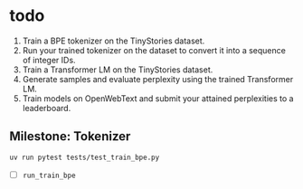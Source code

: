 # todo

1. Train a BPE tokenizer on the TinyStories dataset.
2. Run your trained tokenizer on the dataset to convert it into a sequence of integer IDs.
3. Train a Transformer LM on the TinyStories dataset.
4. Generate samples and evaluate perplexity using the trained Transformer LM.
5. Train models on OpenWebText and submit your attained perplexities to a leaderboard.

## Milestone: Tokenizer

```bash
uv run pytest tests/test_train_bpe.py
```

- [ ] `run_train_bpe`
